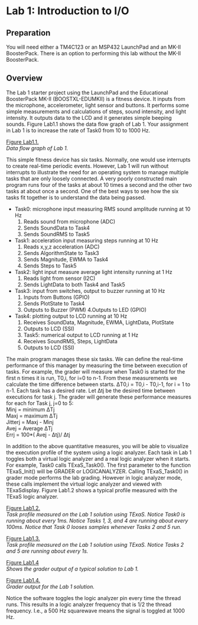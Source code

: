 # Lab 1: Introduction to I/O

## Preparation

You will need either a TM4C123 or an MSP432 LaunchPad and an MK-II BoosterPack. There is an option to performing this lab without the MK-II BoosterPack.

## Overview

The Lab 1 starter project using the LaunchPad and the Educational BoosterPack MK-II (BOOSTXL-EDUMKII) is a fitness device. It inputs from the microphone, accelerometer, light sensor and buttons. It performs some simple measurements and calculations of steps, sound intensity, and light intensity. It outputs data to the LCD and it generates simple beeping sounds. Figure Lab1.1 shows the data flow graph of Lab 1. Your assignment in Lab 1 is to increase the rate of Task0 from 10 to 1000 Hz.

[Figure Lab1.1.](https://github.com/jeff-daniels/UTAustinX-Real-Time-Bluetooth-Networks-Shape-The-World/blob/main/Lab%201%20Introduction%20to%20IO/Lab1.1dataFlow.jpg)  
*Data flow graph of Lab 1.*

This simple fitness device has six tasks. Normally, one would use interrupts to create real-time periodic events. However, Lab 1 will run without interrupts to illustrate the need for an operating system to manage multiple tasks that are only loosely connected. A very poorly constructed main program runs four of the tasks at about 10 times a second and the other two tasks at about once a second. One of the best ways to see how the six tasks fit together is to understand the data being passed.

- Task0: microphone input measuring RMS sound amplitude running at 10 Hz
  1. Reads sound from microphone (ADC)  
  2. Sends SoundData to Task4  
  3. Sends SoundRMS to Task5  
- Task1: acceleration input measuring steps running at 10 Hz
  1. Reads x,y,z acceleration (ADC)
  2. Sends AlgorithmState to Task3
  3. Sends Magnitude, EWMA to Task4
  4. Sends Steps to Task5
- Task2: light input measure average light intensity running at 1 Hz
  1. Reads light from sensor (I2C)
  2. Sends LightData to both Task4 and Task5
- Task3: input from switches, output to buzzer running at 10 Hz
  1. Inputs from Buttons (GPIO)
  2. Sends PlotState to Task4
  3. Outputs to Buzzer (PWM)
  4.Outputs to LED (GPIO)
- Task4: plotting output to LCD running at 10 Hz
  1. Receives SoundData, Magnitude, EWMA, LightData, PlotState
  2. Outputs to LCD (SSI)
  3. Task5: numerical output to LCD running at 1 Hz
  4. Receives SoundRMS, Steps, LightData
  5. Outputs to LCD (SSI)

The main program manages these six tasks. We can define the real-time performance of this manager by measuring the time between execution of tasks. For example, the grader will measure when Task0 is started for the first n times it is run, T0,i, for i=0 to n-1. From these measurements we calculate the time difference between starts. ΔT0,i = T0,i - T0,i-1, for i = 1 to n-1. Each task has a desired rate. Let Δtj be the desired time between executions for task j. The grader will generate these performance measures for each for Task j, j=0 to 5:  
  Minj = minimum ΔTj  
  Maxj = maximum ΔTj  
  Jitterj = Maxj - Minj  
  Avej = Average ΔTj  
  Errj = 100*( Avej - Δtj)/ Δtj  

In addition to the above quantitative measures, you will be able to visualize the execution profile of the system using a logic analyzer. Each task in Lab 1 toggles both a virtual logic analyzer and a real logic analyzer when it starts. For example, Task0 calls TExaS_Task0(). The first parameter to the function TExaS_Init() will be GRADER or LOGICANALYZER. Calling TExaS_Task0() in grader mode performs the lab grading. However in logic analyzer mode, these calls implement the virtual logic analyzer and viewed with TExaSdisplay. Figure Lab1.2 shows a typical profile measured with the TExaS logic analyzer.

[Figure Lab1.2.](https://github.com/jeff-daniels/UTAustinX-Real-Time-Bluetooth-Networks-Shape-The-World/blob/main/Lab%201%20Introduction%20to%20IO/Lab1.2_LogicZoomIn.jpg)  
*Task profile measured on the Lab 1 solution using TExaS. Notice Task0 is running about every 1ms. Notice Tasks 1, 3, and 4 are running about every 100ms. Notice that Task 0 looses samples whenever Tasks 2 and 5 run.*

[Figure Lab1.3.](https://github.com/jeff-daniels/UTAustinX-Real-Time-Bluetooth-Networks-Shape-The-World/blob/main/Lab%201%20Introduction%20to%20IO/Lab1.3_LogicZoomOut.jpg)  
*Task profile measured on the Lab 1 solution using TExaS. Notice Tasks 2 and 5 are running about every 1s.*

[Figure Lab1.4](https://github.com/jeff-daniels/UTAustinX-Real-Time-Bluetooth-Networks-Shape-The-World/blob/main/Lab%201%20Introduction%20to%20IO/Lab1.3_LogicZoomOut.jpg)  
*Shows the grader output of a typical solution to Lab 1.*

[Figure Lab1.4.](https://github.com/jeff-daniels/UTAustinX-Real-Time-Bluetooth-Networks-Shape-The-World/blob/main/Lab%201%20Introduction%20to%20IO/Lab1.4_TypicalGradingjpg.jpg)  
*Grader output for the Lab 1 solution.*

Notice the software toggles the logic analyzer pin every time the thread runs. This results in a logic analyzer frequency that is 1/2 the thread frequency. I.e., a 500 Hz squarewave means the signal is toggled at 1000 Hz.
